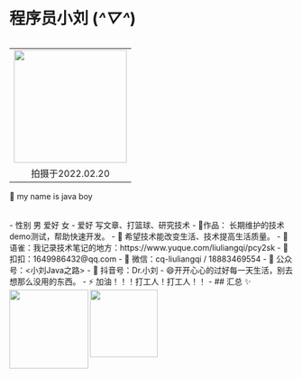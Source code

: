 # 程序员小刘 (*^▽^*)
<table align="right" width="100%" border="0" cellspacing="0" cellpadding="0">
    <tr>
      <td align="center"><img src="https://xingqiu-tuchuang-1256524210.cos.ap-shanghai.myqcloud.com/2403/c8dc4beebba496300b7e1a73a9378a6.jpg" width="200"/> </td>
    </tr>
    <tr>
      <td align="center">拍摄于2022.02.20</td>
    </tr>
</table>
<table> 🔭 my name is java boy </table>
- 性别 男  爱好 女 
- 爱好 写文章、打篮球、研究技术
- 🏡作品：<spring-demo> 长期维护的技术demo测试，帮助快速开发。
- 🌱 希望技术能改变生活、技术提高生活质量。
- 👯 语雀：我记录技术笔记的地方：https://www.yuque.com/liuliangqi/pcy2sk
- 👬 扣扣：1649986432@qq.com
- 💬 微信：cq-liuliangqi  /  18883469554 
- 💬 公众号：<小刘Java之路>
- 💬 抖音号：Dr.小刘
- 😄开开心心的过好每一天生活，别去想那么没用的东西。
- ⚡ 加油！！！打工人！打工人！！
- ## 汇总 ✨
<img align="left" height="140px" src="https://github-readme-stats.vercel.app/api?username=private-llq&hide_title=true&hide_border=true&show_icons=true&include_all_commits=true&line_height=21&bg_color=0,EC6C6C,FFD479,FFFC79,73FA79&theme=graywhite&locale=cn" />
<img align="left" height="120px" src="https://github-readme-stats.vercel.app/api/top-langs/?username=private-llq&hide_title=true&hide_border=true&layout=compact&bg_color=0,73FA79,73FDFF,D783FF&theme=graywhite&locale=cn" />




